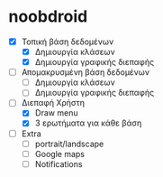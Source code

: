 # noobdroid

- [X] Τοπική βάση δεδομένων
  - [X] Δημιουργία κλάσεων
  - [X] Δημιουργία γραφικής διεπαφής
- [ ] Απομακρυσμένη βάση δεδομένων
  - [ ] Δημιουργία κλάσεων
  - [ ] Δημιουργία γραφικής διεπαφής
- [ ] Διεπαφή Χρήστη
  - [X] Draw menu
  - [X] 3 ερωτήματα για κάθε βάση
- [ ] Extra
  - [ ] portrait/landscape
  - [ ] Google maps
  - [ ] Notifications
